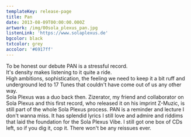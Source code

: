 ```yaml
---
templateKey: release-page
title: Pan
date: 2013-08-09T00:00:00.000Z
artwork: /img/00sola_plexus_pan.jpg
listenLink: 'https://www.solaplexus.de'
bgcolor: black
txtcolor: grey
accolor: '#6917ff'
---
```

To be honest our debute PAN is a stressful record.\
It's density makes listening to it quite a ride.\
High ambitions, sophistication, the feeling we need to keep it a bit ruff and underground led to 17 Tunes that couldn't have come out of us any other way.\
Sola Plexus was a duo back then. Zizerator, my friend and collaborator on Sola Plexus and this first record, who released it on his imprint Z-Muzic, is still part of the whole Sola Plexus process. PAN is a reminder and lecture I don't wanna miss. It has splendid lyrics I still love and admire and riddims that laid the foundation for the Sola Plexus Vibe. I still got one box of CDs left, so if you dig it, cop it. There won't be any reissues ever.
